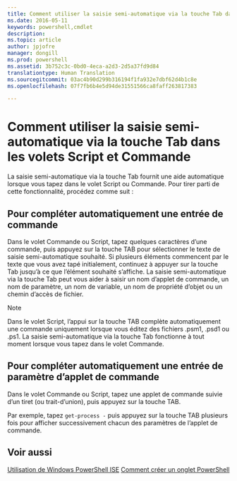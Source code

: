 ```yaml
---
title: Comment utiliser la saisie semi-automatique via la touche Tab dans les volets Script et Commande
ms.date: 2016-05-11
keywords: powershell,cmdlet
description: 
ms.topic: article
author: jpjofre
manager: dongill
ms.prod: powershell
ms.assetid: 3b752c3c-0bd0-4eca-a2d3-2d5a37fd9d84
translationtype: Human Translation
ms.sourcegitcommit: 03ac4b90d299b316194f1fa932e7dbf62d4b1c8e
ms.openlocfilehash: 07f7fb6b4e5d94de31551566ca8faff263817383

---
```


# Comment utiliser la saisie semi-automatique via la touche Tab dans les volets Script et Commande
La saisie semi-automatique via la touche Tab fournit une aide automatique lorsque vous tapez dans le volet Script ou Commande. Pour tirer parti de cette fonctionnalité, procédez comme suit :

## Pour compléter automatiquement une entrée de commande
Dans le volet Commande ou Script, tapez quelques caractères d’une commande, puis appuyez sur la touche TAB pour sélectionner le texte de saisie semi-automatique souhaité. Si plusieurs éléments commencent par le texte que vous avez tapé initialement, continuez à appuyer sur la touche Tab jusqu’à ce que l’élément souhaité s’affiche. La saisie semi-automatique via la touche Tab peut vous aider à saisir un nom d’applet de commande, un nom de paramètre, un nom de variable, un nom de propriété d’objet ou un chemin d’accès de fichier.

> [!NOTE]
> Dans le volet Script, l’appui sur la touche TAB complète automatiquement une commande uniquement lorsque vous éditez des fichiers .psm1, .psd1 ou .ps1. La saisie semi-automatique via la touche Tab fonctionne à tout moment lorsque vous tapez dans le volet Commande.

## Pour compléter automatiquement une entrée de paramètre d’applet de commande
Dans le volet Commande ou Script, tapez une applet de commande suivie d’un tiret (ou trait-d’union), puis appuyez sur la touche TAB.

Par exemple, tapez `get-process -` puis appuyez sur la touche TAB plusieurs fois pour afficher successivement chacun des paramètres de l’applet de commande.

## Voir aussi
[Utilisation de Windows PowerShell ISE](using-the-windows-powershell-ise.md)
[Comment créer un onglet PowerShell](How-to-Create-a-PowerShell-Tab-in-Windows-PowerShell-ISE.md)




<!--HONumber=Jun16_HO4-->


